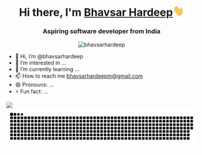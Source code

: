 <h1 align="center">Hi there, I'm <a target="_blank" href="https://myportfolio2154.herokuapp.com/">Bhavsar Hardeep</a><img src="https://github.com/ABSphreak/ABSphreak/blob/master/gifs/Hi.gif" width="30px"></h1></h1>


<h3 align="center">Aspiring software developer from India</h3>
<p align="center"> <img src="https://komarev.com/ghpvc/?username=bhavsarhardeep&label=Profile%20views&color=0e75b6&style=flat" alt="bhavsarhardeep" /> </p>

- 👋 Hi, I’m @bhavsarhardeep
- 👀 I’m interested in ...
- 🌱 I’m currently learning ...
- 📫 How to reach me bhavsarhardeepm@gmail.com
- 😄 Pronouns: ...
- ⚡ Fun fact: ...

<img src="https://github-readme-streak-stats.herokuapp.com/?&user=bhavsarhardeep"/>
<img src="https://github.com/kothariji/kothariji/blob/master/github-user-contribution.svg"></img>
<!---
bhavsarhardeep/bhavsarhardeep is a ✨ special ✨ repository because its `README.md` (this file) appears on your GitHub profile.
You can click the Preview link to take a look at your changes.
--->
